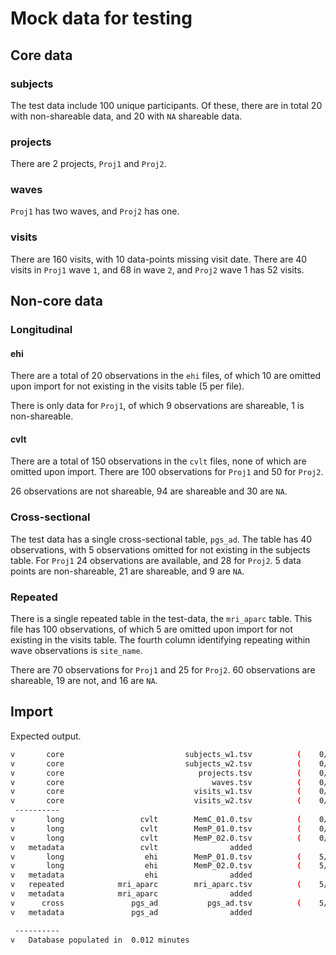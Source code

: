 # Mock data for testing

## Core data
### subjects
The test data include 100 unique participants.
Of these, there are in total 20 with non-shareable data, and 20 with `NA` shareable data.

### projects
There are 2 projects, `Proj1` and `Proj2`.

### waves
`Proj1` has two waves, and `Proj2` has one.

### visits
There are 160 visits, with 10 data-points missing visit date.
There are 40 visits in `Proj1` wave `1`, and 68 in wave `2`, and `Proj2` wave 1 has 52 visits.

## Non-core data
### Longitudinal

#### ehi
There are a total of 20 observations in the `ehi` files, of which 10 are omitted upon import for not existing in the visits table (5 per file).

There is only data for `Proj1`, of which 9 observations are shareable, 1 is non-shareable.

#### cvlt
There are a total of 150 observations in the `cvlt` files, none of which are omitted upon import.
There are 100 observations for `Proj1` and 50 for `Proj2`.

26 observations are not shareable, 94 are shareable and 30 are `NA`.


### Cross-sectional
The test data has a single cross-sectional table, `pgs_ad`.
The table has 40 observations, with 5 observations omitted for not existing in the subjects table.
For `Proj1` 24 observations are available, and 28 for `Proj2`.
5 data points are non-shareable, 21 are shareable, and 9 are `NA`.


### Repeated
There is a single repeated table in the test-data, the `mri_aparc` table. 
This file has 100 observations, of which 5 are omitted upon import for not existing in the visits table. 
The fourth column identifying repeating within wave observations is `site_name`.

There are 70 observations for `Proj1` and 25 for `Proj2`.
60 observations are shareable, 19 are not, and 16 are `NA`.


## Import

Expected output.

```sh
v       core                           subjects_w1.tsv          (    0/   50 omitted)
v       core                           subjects_w2.tsv          (    0/   50 omitted)
v       core                              projects.tsv          (    0/    2 omitted)
v       core                                 waves.tsv          (    0/    3 omitted)
v       core                             visits_w1.tsv          (    0/   92 omitted)
v       core                             visits_w2.tsv          (    0/   68 omitted)
 ----------
v       long                 cvlt        MemC_01.0.tsv          (    0/   50 omitted)
v       long                 cvlt        MemP_01.0.tsv          (    0/   50 omitted)
v       long                 cvlt        MemP_02.0.tsv          (    0/   50 omitted)
v   metadata                 cvlt                added                               
v       long                  ehi        MemP_01.0.tsv          (    5/   10 omitted)
v       long                  ehi        MemP_02.0.tsv          (    5/   10 omitted)
v   metadata                  ehi                added                               
v   repeated            mri_aparc        mri_aparc.tsv          (    5/  100 omitted)
v   metadata            mri_aparc                added                               
v      cross               pgs_ad           pgs_ad.tsv          (    5/   40 omitted)
v   metadata               pgs_ad                added                               

 ---------- 
v   Database populated in  0.012 minutes 
```
